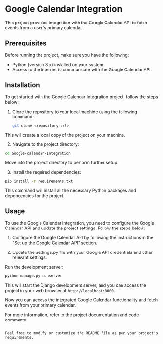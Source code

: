 # Google Calendar Integration

This project provides integration with the Google Calendar API to fetch events from a user's primary calendar.

## Prerequisites

Before running the project, make sure you have the following:

- Python (version 3.x) installed on your system.
- Access to the internet to communicate with the Google Calendar API.

## Installation

To get started with the Google Calendar Integration project, follow the steps below:

1. Clone the repository to your local machine using the following command:

   ```bash
   git clone <repository-url>
   ```
   
This will create a local copy of the project on your machine.

2. Navigate to the project directory:

 ```bash
 cd Google-calendar-Integration 
 ```

Move into the project directory to perform further setup.

3. Install the required dependencies:

```bash
pip install -r requirements.txt 
```

This command will install all the necessary Python packages and dependencies for the project.

## Usage

To use the Google Calendar Integration, you need to configure the Google Calendar API and update the project settings. Follow the steps below:

1. Configure the Google Calendar API by following the instructions in the "Set up the Google Calendar API" section.

2. Update the settings.py file with your Google API credentials and other relevant settings.

Run the development server:

```bash
python manage.py runserver
```

This will start the Django development server, and you can access the project in your web browser at `http://localhost:8000`.

Now you can access the integrated Google Calendar functionality and fetch events from your primary calendar.

For more information, refer to the project documentation and code comments.

```shell

Feel free to modify or customize the README file as per your project's requirements.

